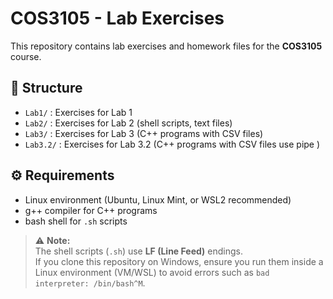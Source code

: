 # COS3105 - Lab Exercises

This repository contains lab exercises and homework files for the **COS3105** course.

## 📂 Structure
- `Lab1/` : Exercises for Lab 1
- `Lab2/` : Exercises for Lab 2 (shell scripts, text files)
- `Lab3/` : Exercises for Lab 3 (C++ programs with CSV files)
- `Lab3.2/` : Exercises for Lab 3.2 (C++ programs with CSV files use pipe )

## ⚙️ Requirements
- Linux environment (Ubuntu, Linux Mint, or WSL2 recommended)
- g++ compiler for C++ programs
- bash shell for `.sh` scripts

> ⚠️ **Note:**  
> The shell scripts (`.sh`) use **LF (Line Feed)** endings.  
> If you clone this repository on Windows, ensure you run them inside a Linux environment (VM/WSL) to avoid errors such as `bad interpreter: /bin/bash^M`.
